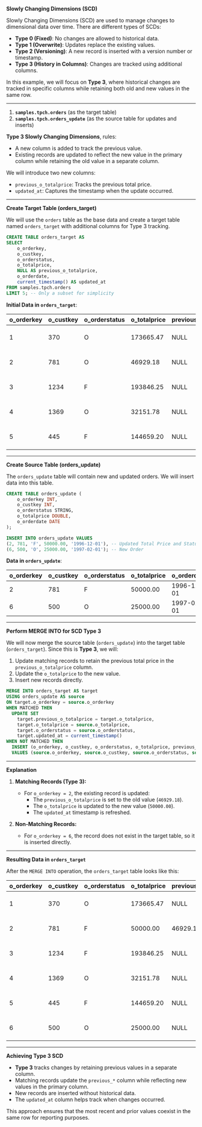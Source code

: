  **Slowly Changing Dimensions (SCD)**

Slowly Changing Dimensions (SCD) are used to manage changes to dimensional data over time. There are different types of SCDs:

- **Type 0 (Fixed)**: No changes are allowed to historical data.
- **Type 1 (Overwrite)**: Updates replace the existing values.
- **Type 2 (Versioning)**: A new record is inserted with a version number or timestamp.
- **Type 3 (History in Columns)**: Changes are tracked using additional columns.

In this example, we will focus on **Type 3**, where historical changes are tracked in specific columns while retaining both old and new values in the same row.

---

1. **`samples.tpch.orders`** (as the target table)
2. **`samples.tpch.orders_update`** (as the source table for updates and inserts)

 **Type 3 Slowly Changing Dimensions**, rules:
- A new column is added to track the previous value.
- Existing records are updated to reflect the new value in the primary column while retaining the old value in a separate column.

We will introduce two new columns:
- `previous_o_totalprice`: Tracks the previous total price.
- `updated_at`: Captures the timestamp when the update occurred.

---

**Create Target Table (orders_target)**

We will use the `orders` table as the base data and create a target table named `orders_target` with additional columns for Type 3 tracking.

```sql
CREATE TABLE orders_target AS
SELECT 
    o_orderkey, 
    o_custkey, 
    o_orderstatus, 
    o_totalprice, 
    NULL AS previous_o_totalprice, 
    o_orderdate, 
    current_timestamp() AS updated_at
FROM samples.tpch.orders
LIMIT 5; -- Only a subset for simplicity
```

**Initial Data in `orders_target`**:

| o_orderkey | o_custkey | o_orderstatus | o_totalprice | previous_o_totalprice | o_orderdate | updated_at          |
|------------|-----------|--------------|-------------|-----------------------|-------------|---------------------|
| 1          | 370       | O            | 173665.47   | NULL                  | 1996-01-02  | 2024-06-17 12:00:00 |
| 2          | 781       | O            | 46929.18    | NULL                  | 1996-12-01  | 2024-06-17 12:00:00 |
| 3          | 1234      | F            | 193846.25   | NULL                  | 1993-10-14  | 2024-06-17 12:00:00 |
| 4          | 1369      | O            | 32151.78    | NULL                  | 1995-10-11  | 2024-06-17 12:00:00 |
| 5          | 445       | F            | 144659.20   | NULL                  | 1994-07-30  | 2024-06-17 12:00:00 |

---

**Create Source Table (orders_update)**

The `orders_update` table will contain new and updated orders. We will insert data into this table.

```sql
CREATE TABLE orders_update (
    o_orderkey INT,
    o_custkey INT,
    o_orderstatus STRING,
    o_totalprice DOUBLE,
    o_orderdate DATE
);

INSERT INTO orders_update VALUES
(2, 781, 'F', 50000.00, '1996-12-01'), -- Updated Total Price and Status
(6, 500, 'O', 25000.00, '1997-02-01'); -- New Order
```

**Data in `orders_update`**:

| o_orderkey | o_custkey | o_orderstatus | o_totalprice | o_orderdate |
|------------|-----------|--------------|-------------|-------------|
| 2          | 781       | F            | 50000.00    | 1996-12-01  | -- Updated Total Price and Status
| 6          | 500       | O            | 25000.00    | 1997-02-01  | -- New Record

---

**Perform MERGE INTO for SCD Type 3**

We will now merge the source table (`orders_update`) into the target table (`orders_target`). Since this is **Type 3**, we will:
1. Update matching records to retain the previous total price in the `previous_o_totalprice` column.
2. Update the `o_totalprice` to the new value.
3. Insert new records directly.

```sql
MERGE INTO orders_target AS target
USING orders_update AS source
ON target.o_orderkey = source.o_orderkey
WHEN MATCHED THEN
  UPDATE SET 
    target.previous_o_totalprice = target.o_totalprice,
    target.o_totalprice = source.o_totalprice,
    target.o_orderstatus = source.o_orderstatus,
    target.updated_at = current_timestamp()
WHEN NOT MATCHED THEN
  INSERT (o_orderkey, o_custkey, o_orderstatus, o_totalprice, previous_o_totalprice, o_orderdate, updated_at)
  VALUES (source.o_orderkey, source.o_custkey, source.o_orderstatus, source.o_totalprice, NULL, source.o_orderdate, current_timestamp());
```

---

**Explanation**

1. **Matching Records (Type 3):**
   - For `o_orderkey = 2`, the existing record is updated:
     - The `previous_o_totalprice` is set to the old value (`46929.18`).
     - The `o_totalprice` is updated to the new value (`50000.00`).
     - The `updated_at` timestamp is refreshed.

2. **Non-Matching Records:**
   - For `o_orderkey = 6`, the record does not exist in the target table, so it is inserted directly.

---

**Resulting Data in `orders_target`**

After the `MERGE INTO` operation, the `orders_target` table looks like this:

| o_orderkey | o_custkey | o_orderstatus | o_totalprice | previous_o_totalprice | o_orderdate | updated_at          |
|------------|-----------|--------------|-------------|-----------------------|-------------|---------------------|
| 1          | 370       | O            | 173665.47   | NULL                  | 1996-01-02  | 2024-06-17 12:00:00 |
| 2          | 781       | F            | 50000.00    | 46929.18              | 1996-12-01  | 2024-06-17 12:05:00 | -- Updated Record
| 3          | 1234      | F            | 193846.25   | NULL                  | 1993-10-14  | 2024-06-17 12:00:00 |
| 4          | 1369      | O            | 32151.78    | NULL                  | 1995-10-11  | 2024-06-17 12:00:00 |
| 5          | 445       | F            | 144659.20   | NULL                  | 1994-07-30  | 2024-06-17 12:00:00 |
| 6          | 500       | O            | 25000.00    | NULL                  | 1997-02-01  | 2024-06-17 12:05:00 | -- New Record

---

**Achieving Type 3 SCD**

- **Type 3** tracks changes by retaining previous values in a separate column.
- Matching records update the `previous_*` column while reflecting new values in the primary column.
- New records are inserted without historical data.
- The `updated_at` column helps track when changes occurred.

This approach ensures that the most recent and prior values coexist in the same row for reporting purposes.
